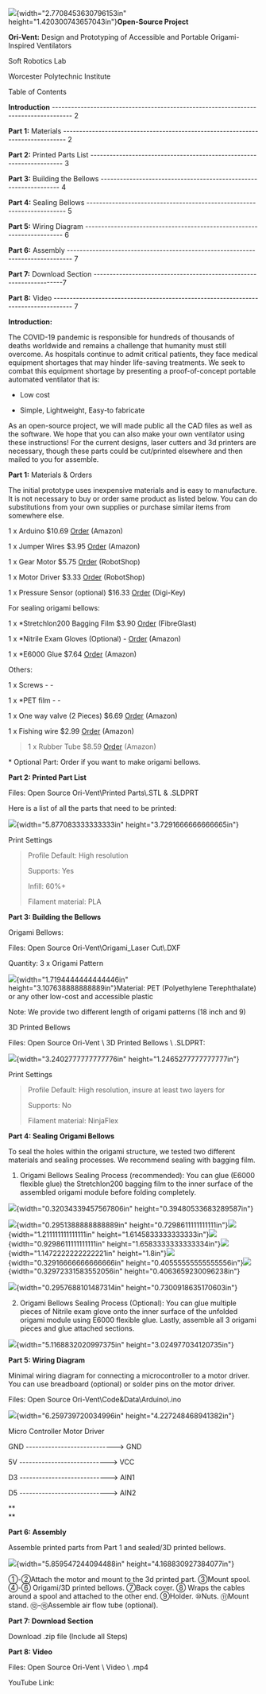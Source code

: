 ![](media/image1.png){width="2.7708453630796153in"
height="1.420300743657043in"}**Open-Source Project**

**Ori-Vent:** Design and Prototyping of Accessible and Portable
Origami-Inspired Ventilators

Soft Robotics Lab

Worcester Polytechnic Institute

Table of Contents

**Introduction**
\-\-\-\-\-\-\-\-\-\-\-\-\-\-\-\-\-\-\-\-\-\-\-\-\-\-\-\-\-\-\-\-\-\-\-\-\-\-\-\-\-\-\-\-\-\-\-\-\-\-\-\-\-\-\-\-\-\-\-\-\-\-\-\-\-\-\-\-\-\-\-\-\-\-\-\-\-\-\-\-\-\-\--
2

**Part 1:** Materials
\-\-\-\-\-\-\-\-\-\-\-\-\-\-\-\-\-\-\-\-\-\-\-\-\-\-\-\-\-\-\-\-\-\-\-\-\-\-\-\-\-\-\-\-\-\-\-\-\-\-\-\-\-\-\-\-\-\-\-\-\-\-\-\-\-\-\-\-\-\-\-\-\-\-\-\-\-\--
2

**Part 2:** Printed Parts List
\-\-\-\-\-\-\-\-\-\-\-\-\-\-\-\-\-\-\-\-\-\-\-\-\-\-\-\-\-\-\-\-\-\-\-\-\-\-\-\-\-\-\-\-\-\-\-\-\-\-\-\-\-\-\-\-\-\-\-\-\-\-\-\-\-\-\-\--
3

**Part 3:** Building the Bellows
\-\-\-\-\-\-\-\-\-\-\-\-\-\-\-\-\-\-\-\-\-\-\-\-\-\-\-\-\-\-\-\-\-\-\-\-\-\-\-\-\-\-\-\-\-\-\-\-\-\-\-\-\-\-\-\-\-\-\-\-\-\-\-\--
4

**Part 4:** Sealing Bellows
\-\-\-\-\-\-\-\-\-\-\-\-\-\-\-\-\-\-\-\-\-\-\-\-\-\-\-\-\-\-\-\-\-\-\-\-\-\-\-\-\-\-\-\-\-\-\-\-\-\-\-\-\-\-\-\-\-\-\-\-\-\-\-\-\-\-\-\-\-\--
5

**Part 5:** Wiring Diagram
\-\-\-\-\-\-\-\-\-\-\-\-\-\-\-\-\-\-\-\-\-\-\-\-\-\-\-\-\-\-\-\-\-\-\-\-\-\-\-\-\-\-\-\-\-\-\-\-\-\-\-\-\-\-\-\-\-\-\-\-\-\-\-\-\-\-\-\-\-\--
6

**Part 6:** Assembly
\-\-\-\-\-\-\-\-\-\-\-\-\-\-\-\-\-\-\-\-\-\-\-\-\-\-\-\-\-\-\-\-\-\-\-\-\-\-\-\-\-\-\-\-\-\-\-\-\-\-\-\-\-\-\-\-\-\-\-\-\-\-\-\-\-\-\-\-\-\-\-\-\-\-\-\-\-\--
7

**Part 7:** Download Section
\-\-\-\-\-\-\-\-\-\-\-\-\-\-\-\-\-\-\-\-\-\-\-\-\-\-\-\-\-\-\-\-\-\-\-\-\-\-\-\-\-\-\-\-\-\-\-\-\-\-\-\-\-\-\-\-\-\-\-\-\-\-\-\-\-\-\--7

**Part 8:** Video
\-\-\-\-\-\-\-\-\-\-\-\-\-\-\-\-\-\-\-\-\-\-\-\-\-\-\-\-\-\-\-\-\-\-\-\-\-\-\-\-\-\-\-\-\-\-\-\-\-\-\-\-\-\-\-\-\-\-\-\-\-\-\-\-\-\-\-\-\-\-\-\-\-\-\-\-\-\-\-\-\-\-\--
7

**Introduction:**

The COVID-19 pandemic is responsible for hundreds of thousands of deaths
worldwide and remains a challenge that humanity must still overcome. As
hospitals continue to admit critical patients, they face medical
equipment shortages that may hinder life-saving treatments. We seek to
combat this equipment shortage by presenting a proof-of-concept portable
automated ventilator that is:

-   Low cost

-   Simple, Lightweight, Easy-to fabricate

As an open-source project, we will made public all the CAD files as well
as the software. We hope that you can also make your own ventilator
using these instructions! For the current designs, laser cutters and 3d
printers are necessary, though these parts could be cut/printed
elsewhere and then mailed to you for assemble.

**Part 1:** Materials & Orders

The initial prototype uses inexpensive materials and is easy to
manufacture. It is not necessary to buy or order same product as listed
below. You can do substitutions from your own supplies or purchase
similar items from somewhere else.

1 x Arduino \$10.69
[Order](https://www.amazon.com/kuman-Board-ATmega328P-Cable-Arduino/dp/B016D5KOOC/ref=sr_1_8?dchild=1&keywords=arduino+uno&qid=1611508916&s=electronics&sr=1-8)
(Amazon)

1 x Jumper Wires \$3.95
[Order](https://www.amazon.com/Adafruit-Premium-Female-Extension-Jumper/dp/B011OCHYH4/ref=sr_1_5?dchild=1&keywords=Premium+Female%2FMale+Extension+Jumper+Wires&qid=1611512005&sr=8-5)
(Amazon)

1 x Gear Motor \$5.75
[Order](https://www.robotshop.com/en/solarbotics-gm2-gear-motor-2-offset.html?gclid=Cj0KCQiA0rSABhDlARIsAJtjfCdsfFw8S3hpgmeDkNJJ-uj6FF2WkClDGlSEmdNQhc3PU3jhm355cdcaAkmYEALw_wcB)
(RobotShop)

1 x Motor Driver \$3.33
[Order](https://www.robotshop.com/en/pololu-dual-dc-motor-driver-1a-4-5v-3-5v-tb6612fng.html)
(RobotShop)

1 x Pressure Sensor (optional) \$16.33
[Order](https://www.digikey.com/en/products/detail/nxp-usa-inc/mpx5010dp/464054)
(Digi-Key)

For sealing origami bellows:

1 x \*Stretchlon200 Bagging Film \$3.90
[Order](https://www.fibreglast.com/product/stretchlon-200-bagging-film-1678/Vacuum_Bagging_Films_Peel_Ply_Tapes)
(FibreGlast)

1 x \*Nitrile Exam Gloves (Optional) -
[Order](https://www.amazon.com/MedPride-Powder-Free-Nitrile-Gloves-Medium/dp/B00GS8W3T4/ref=sr_1_8?crid=ZKSK0DJOM7HD&dchild=1&keywords=nitrile+exam+gloves&qid=1611515022&sprefix=nitrile+exam+%2Caps%2C203&sr=8-8)
(Amazon)

1 x \*E6000 Glue \$7.64
[Order](https://www.amazon.com/E6000-230010-Craft-Adhesive-Ounces/dp/B007TSYNG8/ref=sr_1_3?dchild=1&keywords=e6000&qid=1611515258&sr=8-3)
(Amazon)

Others:

1 x Screws - -

1 x \*PET film - -

1 x One way valve (2 Pieces) \$6.69
[Order](https://www.amazon.com/Check-Valve-Inline-Return-Liquid/dp/B07CC9K599/ref=sr_1_2?dchild=1&keywords=Silicon+Rubber+Check+Valve%2C+One+Way+4+pieces&qid=1611512795&sr=8-2)
(Amazon)

1 x Fishing wire \$2.99
[Order](https://www.amazon.com/Triple-Fish-Test-Leader-Fishing/dp/B01BZPPDJG/ref=sr_1_4?dchild=1&keywords=fishing+wire&qid=1611513070&refinements=p_36%3A-300&rnid=386589011&sr=8-4)
(Amazon)

> 1 x Rubber Tube \$8.59
> [Order](https://www.amazon.com/Nydotd-Natural-Slingshot-Catapult-Surgical/dp/B07DL6JJZ2/ref=sr_1_6?dchild=1&keywords=Natural+Latex+Rubber+Tubing&qid=1611513432&sr=8-6)
> (Amazon)

\* Optional Part: Order if you want to make origami bellows.

**Part 2: Printed Part List**

Files: Open Source Ori-Vent\\Printed Parts\\.STL & .SLDPRT

Here is a list of all the parts that need to be printed:

![](media/image2.png){width="5.877083333333333in"
height="3.7291666666666665in"}

Print Settings

> Profile Default: High resolution
>
> Supports: Yes
>
> Infill: 60%+
>
> Filament material: PLA

**Part 3: Building the Bellows**

Origami Bellows:

Files: Open Source Ori-Vent\\Origami_Laser Cut\\.DXF

Quantity: 3 x Origami Pattern

![](media/image3.png){width="1.7194444444444446in"
height="3.107638888888889in"}Material: PET (Polyethylene Terephthalate)
or any other low-cost and accessible plastic

Note: We provide two different length of origami patterns (18 inch and
9)

3D Printed Bellows

Files: Open Source Ori-Vent \\ 3D Printed Bellows \\ .SLDPRT:

![](media/image4.png){width="3.2402777777777776in"
height="1.2465277777777777in"}

Print Settings

> Profile Default: High resolution, insure at least two layers for
>
> Supports: No
>
> Filament material: NinjaFlex

**Part 4: Sealing Origami Bellows**

To seal the holes within the origami structure, we tested two different
materials and sealing processes. We recommend sealing with bagging film.

1)  Origami Bellows Sealing Process (recommended): You can glue (E6000
    flexible glue) the Stretchlon200 bagging film to the inner surface
    of the assembled origami module before folding completely.

![](media/image5.png){width="0.32034339457567806in"
height="0.39480533683289587in"}

![](media/image6.png){width="0.2951388888888889in"
height="0.7298611111111111in"}![](media/image7.png){width="1.211111111111111in"
height="1.6145833333333333in"}![](media/image8.png){width="0.9298611111111111in"
height="1.6583333333333334in"}![](media/image9.png){width="1.1472222222222221in"
height="1.8in"}![](media/image10.png){width="0.32916666666666666in"
height="0.40555555555555556in"}![](media/image11.png){width="0.32972331583552056in"
height="0.4063659230096238in"}

![](media/image6.png){width="0.2957688101487314in"
height="0.7300918635170603in"}

2)  Origami Bellows Sealing Process (Optional): You can glue multiple
    pieces of Nitrile exam glove onto the inner surface of the unfolded
    origami module using E6000 flexible glue. Lastly, assemble all 3
    origami pieces and glue attached sections.

![](media/image12.png){width="5.1168832020997375in"
height="3.024977034120735in"}

**Part 5: Wiring Diagram**

Minimal wiring diagram for connecting a microcontroller to a motor
driver. You can use breadboard (optional) or solder pins on the motor
driver.

Files: Open Source Ori-Vent\\Code&Data\\Arduino\\.ino

![](media/image13.png){width="6.259739720034996in"
height="4.227248468941382in"}

Micro Controller Motor Driver

GND \-\-\-\-\-\-\-\-\-\-\-\-\-\-\-\-\-\-\-\-\-\-\-\-\-\-\--\> GND

5V \-\-\-\-\-\-\-\-\-\-\-\-\-\-\-\-\-\-\-\-\-\-\-\-\-\-\--\> VCC

D3 \-\-\-\-\-\-\-\-\-\-\-\-\-\-\-\-\-\-\-\-\-\-\-\-\-\-\--\> AIN1

D5 \-\-\-\-\-\-\-\-\-\-\-\-\-\-\-\-\-\-\-\-\-\-\-\-\-\-\--\> AIN2

**\
**

**Part 6: Assembly**

Assemble printed parts from Part 1 and sealed/3D printed bellows.

![](media/image14.png){width="5.859547244094488in"
height="4.168830927384077in"}

①-②Attach the motor and mount to the 3d printed part. ③Mount spool. ④-⑥
Origami/3D printed bellows. ⑦Back cover. ⑧ Wraps the cables around a
spool and attached to the other end. ⑨Holder. ⑩Nuts. ⑪Mount stand.
⑫-⑮Assemble air flow tube (optional).

**Part 7: Download Section**

Download .zip file (Include all Steps)

**Part 8: Video**

Files: Open Source Ori-Vent \\ Video \\ .mp4

YouTube Link:
